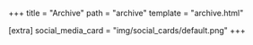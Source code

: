 +++
title = "Archive"
path = "archive"
template = "archive.html"

[extra]
social_media_card = "img/social_cards/default.png"
+++
